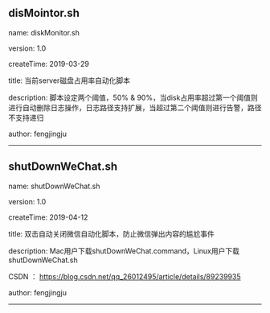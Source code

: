 disMointor.sh
 --------------------------------------------------------------------------------------------------------------
 name:         diskMonitor.sh
 
 version:      1.0
 
 createTime:   2019-03-29
 
 title:        当前server磁盘占用率自动化脚本
 
 description:  脚本设定两个阈值，50% & 90%，当disk占用率超过第一个阈值则进行自动删除日志操作，日志路径支持扩展，当超过第二个阈值则进行告警，路径不支持递归
 
 author:       fengjingju
 
 --------------------------------------------------------------------------------------------------------------
 
 
 
 shutDownWeChat.sh
 --------------------------------------------------------------------------------------------------------------
 name:         shutDownWeChat.sh
 
 version:      1.0
 
 createTime:   2019-04-12
 
 title:        双击自动关闭微信自动化脚本，防止微信弹出内容的尴尬事件
 
 description:  Mac用户下载shutDownWeChat.command，Linux用户下载shutDownWeChat.sh
 
 CSDN ：       https://blog.csdn.net/qq_26012495/article/details/89239935
 
 author:       fengjingju
 
--------------------------------------------------------------------------------------------------------------

